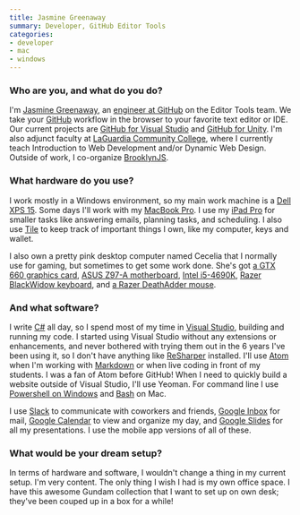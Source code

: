 ```yaml
---
title: Jasmine Greenaway
summary: Developer, GitHub Editor Tools
categories:
- developer
- mac
- windows
---
```


### Who are you, and what do you do?

I'm [Jasmine Greenaway](http://jasminegreenaway.com/ "Jasmine's website."), an [engineer at GitHub](https://github.com/paladique "Jasmine's GitHub account.") on the Editor Tools team. We take your [GitHub][] workflow in the browser to your favorite text editor or IDE. Our current projects are [GitHub for Visual Studio][github-for-visual-studio] and [GitHub for Unity][github-for-unity]. I'm also adjunct faculty at [LaGuardia Community College](http://www.laguardia.edu/home/Default.aspx "A community college in New York."), where I currently teach Introduction to Web Development and/or Dynamic Web Design. Outside of work, I co-organize [BrooklynJS](http://brooklynjs.com/ "A JavaScript meetup in Brooklyn.").

### What hardware do you use?

I work mostly in a Windows environment, so my main work machine is a [Dell XPS 15][xps-15]. Some days I'll work with my [MacBook Pro][macbook-pro]. I use my [iPad Pro][ipad-pro] for smaller tasks like answering emails, planning tasks, and scheduling. I also use [Tile][] to keep track of important things I own, like my computer, keys and wallet.

I also own a pretty pink desktop computer named Cecelia that I normally use for gaming, but sometimes to get some work done. She's got [a GTX 660 graphics card][geforce-gtx-660], [ASUS Z97-A motherboard][z97-a], [Intel i5-4690K][core-i5-4690k], [Razer BlackWidow keyboard][blackwidow-chroma], and [a Razer DeathAdder mouse][deathadder-chroma].

### And what software?

I write [C#][c-sharp] all day, so I spend most of my time in [Visual Studio][visual-studio], building and running my code. I started using Visual Studio without any extensions or enhancements, and never bothered with trying them out in the 6 years I've been using it, so I don't have anything like [ReSharper][] installed. I'll use [Atom][] when I'm working with [Markdown][] or when live coding in front of my students. I was a fan of Atom before GitHub! When I need to quickly build a website outside of Visual Studio, I'll use Yeoman. For command line I use [Powershell on Windows][windows-powershell] and [Bash][] on Mac.

I use [Slack][] to communicate with coworkers and friends, [Google Inbox][google-inbox] for mail, [Google Calendar][google-calendar] to view and organize my day, and [Google Slides][google-slides] for all my presentations. I use the mobile app versions of all of these.

### What would be your dream setup?

In terms of hardware and software, I wouldn't change a thing in my current setup. I'm very content. The only thing I wish I had is my own office space. I have this awesome Gundam collection that I want to set up on own desk; they've been couped up in a box for a while!

[atom]: https://atom.io/ "A text editor based on web technology."
[bash]: http://www.gnu.org/software/bash/ "A terminal shell."
[blackwidow-chroma]: https://www.amazon.com/Razer-BlackWidow-Chroma-Mechanical-Keyboard/dp/B00MTWV0II "A mechanical gaming keyboard."
[c-sharp]: https://en.wikipedia.org/wiki/C_Sharp_(programming_language) "A compiled programming language."
[core-i5-4690k]: https://ark.intel.com/products/80811/Intel-Core-i5-4690K-Processor-6M-Cache-up-to-3_90-GHz "A PC CPU."
[deathadder-chroma]: https://www.razerzone.com/gaming-mice/razer-deathadder-chroma "A gaming mouse."
[geforce-gtx-660]: https://www.geforce.com/hardware/desktop-gpus/geforce-gtx-660 "A graphics card."
[github-for-unity]: https://unity.github.com/ "A GitHub extension for Unity."
[github-for-visual-studio]: https://visualstudio.github.com/ "A GitHub extension for Visual Studio."
[github]: https://github.com/ "A Git code repository service."
[google-calendar]: https://en.wikipedia.org/wiki/Google_Calendar "A web-based calendar client."
[google-inbox]: http://www.google.com/inbox/ "A Gmail client app."
[google-slides]: https://www.google.com/slides/about/ "Web-based presentation software."
[ipad-pro]: https://en.wikipedia.org/wiki/IPad_Pro "An iOS tablet."
[macbook-pro]: https://www.apple.com/macbook-pro/ "A laptop."
[markdown]: https://daringfireball.net/projects/markdown/ "An email-like format for marking up text."
[resharper]: http://www.jetbrains.com/resharper/ "A productivity tool for Visual Studio."
[slack]: https://slack.com/ "A collaboration service."
[tile]: https://www.thetileapp.com/ "A Bluetooth tracking device."
[visual-studio]: http://www.visualstudio.com "A Windows development environment."
[windows-powershell]: https://en.wikipedia.org/wiki/Windows_PowerShell "A shell and scripting language for Windows."
[xps-15]: https://www.dell.com/en-us/shop/productdetails/xps-15-9530 "A 15.6 inch PC laptop."
[z97-a]: https://www.asus.com/us/Motherboards/Z97A/ "A PC motherboard."
